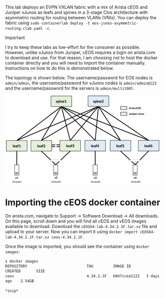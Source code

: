 This lab deploys an EVPN VXLAN fabric with a mix of Arista cEOS and Juniper vJunos as leafs and spines in a 3-stage Clos architecture with asymmetric routing for routing between VLANs (VNIs). You can deploy the fabric using `sudo containerlab deploy -t eos-junos-asymmetric-routing.clab.yaml -c`.

> [!IMPORTANT]
> I try to keep these labs as low-effort for the consumer as possible. However, unlike vJunos from Juniper, cEOS requires a login on arista.com to download and use. For that reason, I am choosing not to host the docker container directly and you will need to import the container manually. Instructions on how to do this is demonstrated below.

The topology is shown below. The username/password for EOS nodes is `admin/admin`, the username/password for vJunos nodes is `admin/admin@123` and the username/password for the servers is `admin/multit00l`.

![eos-juniper-asymmetric-routing](/static/images/eos-junos-asymmetric-routing.png)

# Importing the cEOS docker container

On arista.com, navigate to Support -> Software Download -> All downloads. On this page, scroll down and you will find all cEOS and vEOS images available to download. Download the `cEOS64-lab-4.34.2.1F.tar.xz` file and upload to your server. Now you can import it using `docker import cEOS64-lab-4.34.2.1F.tar.xz ceos:4.34.2.1F`.

Once the image is imported, you should see the container using `docker images`:

```
❯ docker images
REPOSITORY                           TAG         IMAGE ID       CREATED       SIZE
ceos                                 4.34.2.1F   b047ccea1122   3 days ago    2.54GB

*snip*
```